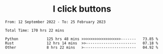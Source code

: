 <h1 align="center">
I click buttons
</h1>

<!--START_SECTION:waka-->

```text
From: 12 September 2022 - To: 25 February 2023

Total Time: 170 hrs 22 mins

Python             125 hrs 48 mins >>>>>>>>>>>>>>>>>>-------   73.85 %
Rust               12 hrs 14 mins  >>-----------------------   07.18 %
Other              8 hrs 22 mins   >------------------------   04.92 %
```

<!--END_SECTION:waka-->
